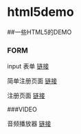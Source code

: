 # html5demo

##一些HTML5的DEMO

### FORM
input 表单
[链接](./form/input.png)

简单注册页面
[链接](./form/simple-register.png)

注册页面
[链接](./form/register.png)

###VIDEO

音频播放器
[链接](./video.html)


